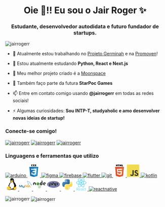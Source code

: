 <h1 align="center">Oie 👋!! Eu sou o Jair Roger ✨</h1>
<h3 align="center">Estudante, desenvolvedor autodidata e futuro fundador de startups.</h3>

<p align="left"> <img src="https://komarev.com/ghpvc/?username=jairrogerr&label=Profile%20views&color=0e75b6&style=flat" alt="jairrogerr" /> </p>

- 🔭 Atualmente estou trabalhando no [Projeto Germinah](https://github.com/jairrogerr/Germinah) e na [Promoven](https://github.com/jairrogerr/Promoven)!

- 🌱 Estou atualmente estudando **Python, React e Next.js**

- 👯 Meu melhor projeto criado é a [Moonspace](https://moonspace.rf.gd)

- 🤝 Também faço parte da futura **StarPoc Games**

<!--- 👨‍💻 Toda a minha carreira está disponível em [https://github.com/jairrogerr](https://github.com/jairrogerr)-->

- 📫 Entre em contato comigo usando **@jairrogerr** em todas as redes sociais!

- ⚡ Algumas curiosidades: **Sou INTP-T, studyaholic e amo desenvolver novas ideias de startup!**

<h3 align="left">Conecte-se comigo!</h3>
<p align="left">
<a href="https://linkedin.com/in/jairrogerr" target="blank"><img align="center" src="https://raw.githubusercontent.com/rahuldkjain/github-profile-readme-generator/master/src/images/icons/Social/linked-in-alt.svg" alt="jairrogerr" height="30" width="40" /></a>
<a href="https://instagram.com/jairrogerr" target="blank"><img align="center" src="https://raw.githubusercontent.com/rahuldkjain/github-profile-readme-generator/master/src/images/icons/Social/instagram.svg" alt="jairrogerr" height="30" width="40" /></a>
<a href="https://www.youtube.com/c/jairrogerr" target="blank"><img align="center" src="https://raw.githubusercontent.com/rahuldkjain/github-profile-readme-generator/master/src/images/icons/Social/youtube.svg" alt="jairrogerr" height="30" width="40" /></a>
</p>

<h3 align="left">Linguagens e ferramentas que utilizo</h3>
<p align="left"> <a href="https://www.arduino.cc/" target="_blank" rel="noreferrer"> <img src="https://cdn.worldvectorlogo.com/logos/arduino-1.svg" alt="arduino" width="40" height="40"/> </a> <a href="https://www.w3schools.com/css/" target="_blank" rel="noreferrer"> <img src="https://raw.githubusercontent.com/devicons/devicon/master/icons/css3/css3-original-wordmark.svg" alt="css3" width="40" height="40"/> </a> <a href="https://www.figma.com/" target="_blank" rel="noreferrer"> <img src="https://www.vectorlogo.zone/logos/figma/figma-icon.svg" alt="figma" width="40" height="40"/> </a> <a href="https://firebase.google.com/" target="_blank" rel="noreferrer"> <img src="https://www.vectorlogo.zone/logos/firebase/firebase-icon.svg" alt="firebase" width="40" height="40"/> </a> <a href="https://flutter.dev" target="_blank" rel="noreferrer"> <img src="https://www.vectorlogo.zone/logos/flutterio/flutterio-icon.svg" alt="flutter" width="40" height="40"/> </a> <a href="https://git-scm.com/" target="_blank" rel="noreferrer"> <img src="https://www.vectorlogo.zone/logos/git-scm/git-scm-icon.svg" alt="git" width="40" height="40"/> </a> <a href="https://www.w3.org/html/" target="_blank" rel="noreferrer"> <img src="https://raw.githubusercontent.com/devicons/devicon/master/icons/html5/html5-original-wordmark.svg" alt="html5" width="40" height="40"/> </a> <a href="https://developer.mozilla.org/en-US/docs/Web/JavaScript" target="_blank" rel="noreferrer"> <img src="https://raw.githubusercontent.com/devicons/devicon/master/icons/javascript/javascript-original.svg" alt="javascript" width="40" height="40"/> </a> <a href="https://kotlinlang.org" target="_blank" rel="noreferrer"> <img src="https://www.vectorlogo.zone/logos/kotlinlang/kotlinlang-icon.svg" alt="kotlin" width="40" height="40"/> </a> <a href="https://www.linux.org/" target="_blank" rel="noreferrer"> <img src="https://raw.githubusercontent.com/devicons/devicon/master/icons/linux/linux-original.svg" alt="linux" width="40" height="40"/> </a> <a href="https://www.mysql.com/" target="_blank" rel="noreferrer"> <img src="https://raw.githubusercontent.com/devicons/devicon/master/icons/mysql/mysql-original-wordmark.svg" alt="mysql" width="40" height="40"/> </a> <a href="https://nodejs.org" target="_blank" rel="noreferrer"> <img src="https://raw.githubusercontent.com/devicons/devicon/master/icons/nodejs/nodejs-original-wordmark.svg" alt="nodejs" width="40" height="40"/> </a> <a href="https://www.php.net" target="_blank" rel="noreferrer"> <img src="https://raw.githubusercontent.com/devicons/devicon/master/icons/php/php-original.svg" alt="php" width="40" height="40"/> </a> <a href="https://www.python.org" target="_blank" rel="noreferrer"> <img src="https://raw.githubusercontent.com/devicons/devicon/master/icons/python/python-original.svg" alt="python" width="40" height="40"/> </a> <a href="https://reactjs.org/" target="_blank" rel="noreferrer"> <img src="https://raw.githubusercontent.com/devicons/devicon/master/icons/react/react-original-wordmark.svg" alt="react" width="40" height="40"/> </a> <a href="https://reactnative.dev/" target="_blank" rel="noreferrer"> <img src="https://reactnative.dev/img/header_logo.svg" alt="reactnative" width="40" height="40"/> </a> </p>

<p><img align="left" src="https://github-readme-stats.vercel.app/api/top-langs?username=jairrogerr&show_icons=true&locale=en&layout=compact" alt="jairrogerr" /></p>

<p>&nbsp;<img align="center" src="https://github-readme-stats.vercel.app/api?username=jairrogerr&show_icons=true&locale=en" alt="jairrogerr" /></p>
